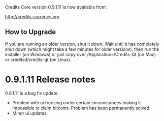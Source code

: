 Credits Core version 0.9.1.11 is now available from:

  http://credits-currency.org

How to Upgrade
--------------

If you are running an older version, shut it down. Wait until it has completely
shut down (which might take a few minutes for older versions), then run the
installer (on Windows) or just copy over /Applications/Credits-Qt (on Mac) or
creditsd/credits-qt (on Linux).

0.9.1.11 Release notes
=======================

0.9.1.11 is a bug fix update:
- Problem with ui freezing under certain circumstances 
  making it impossible to claim bitcoins. Problem has been permanently solved.
- Minor ui updates.
